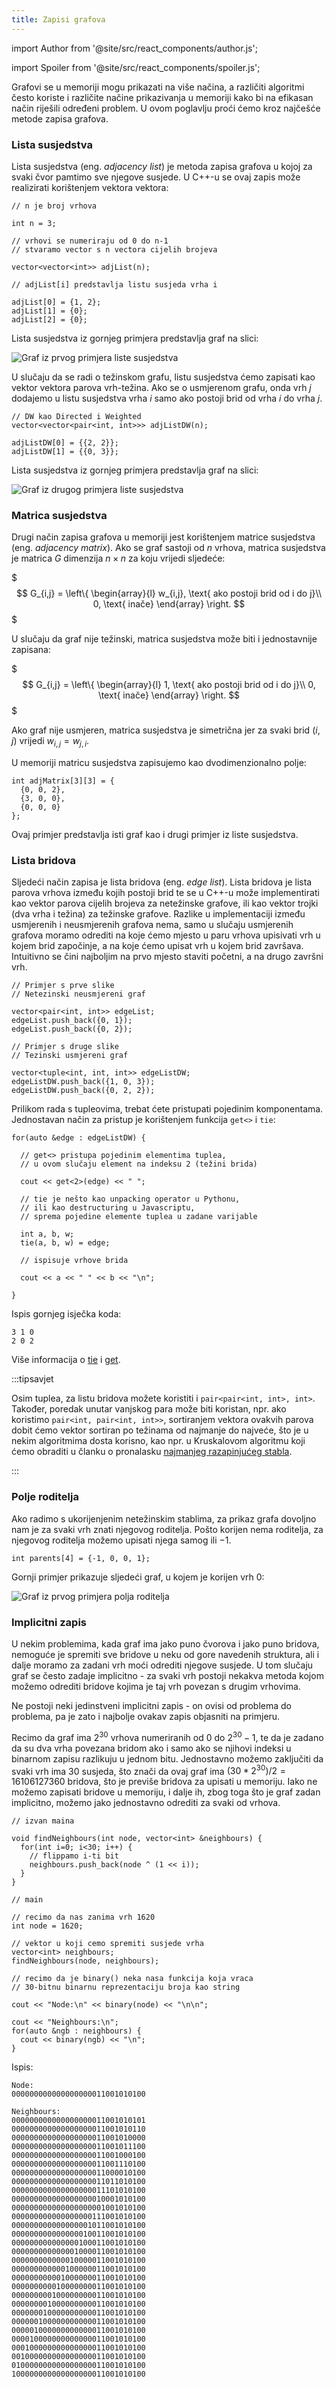 ```yaml
---
title: Zapisi grafova
---
```


import Author from '@site/src/react_components/author.js';

import Spoiler from '@site/src/react_components/spoiler.js';

<Author authorName='Ivan Vlahov' githubUsername='vlahovivan'/>

Grafovi se u memoriji mogu prikazati na više načina, a različiti algoritmi često koriste i različite načine prikazivanja u memoriji kako bi na efikasan način riješili određeni problem. U ovom poglavlju proći ćemo kroz najčešće metode zapisa grafova.

### Lista susjedstva

Lista susjedstva (eng. *adjacency list*) je metoda zapisa grafova u kojoj za svaki čvor pamtimo sve njegove susjede. U C++-u se ovaj zapis može realizirati korištenjem vektora vektora:

```
// n je broj vrhova

int n = 3;

// vrhovi se numeriraju od 0 do n-1
// stvaramo vector s n vectora cijelih brojeva

vector<vector<int>> adjList(n);

// adjList[i] predstavlja listu susjeda vrha i

adjList[0] = {1, 2};
adjList[1] = {0};
adjList[2] = {0};
```

Lista susjedstva iz gornjeg primjera predstavlja graf na slici:

![Graf iz prvog primjera liste susjedstva](/img/algoritmi-nad-grafovima-1/adjList1.png)

U slučaju da se radi o težinskom grafu, listu susjedstva ćemo zapisati kao vektor vektora parova vrh-težina. Ako se o usmjerenom grafu, onda vrh $j$ dodajemo u listu susjedstva vrha $i$ samo ako postoji brid od vrha $i$ do vrha $j$.

```
// DW kao Directed i Weighted
vector<vector<pair<int, int>>> adjListDW(n);

adjListDW[0] = {{2, 2}};
adjListDW[1] = {{0, 3}};
```

Lista susjedstva iz gornjeg primjera predstavlja graf na slici:

![Graf iz drugog primjera liste susjedstva](/img/algoritmi-nad-grafovima-1/adjList2.png)

### Matrica susjedstva

Drugi način zapisa grafova u memoriji jest korištenjem matrice susjedstva (eng. *adjacency matrix*). Ako se graf sastoji od $n$ vrhova, matrica susjedstva je matrica $G$ dimenzija $n \times n$ za koju vrijedi sljedeće:

$$$
G_{i,j} = \left\{ \begin{array}{l}
        w_{i,j}, \text{ ako postoji brid od i do j}\\
        0, \text{ inače}
        \end{array} \right. 
$$$

U slučaju da graf nije težinski, matrica susjedstva može biti i jednostavnije zapisana:

$$$
G_{i,j} = \left\{ \begin{array}{l}
        1, \text{ ako postoji brid od i do j}\\
        0, \text{ inače}
        \end{array} \right. 
$$$

Ako graf nije usmjeren, matrica susjedstva je simetrična jer za svaki brid $(i, j)$ vrijedi $w_{i,j} = w_{j, i}$.

U memoriji matricu susjedstva zapisujemo kao dvodimenzionalno polje:

```
int adjMatrix[3][3] = {
  {0, 0, 2},
  {3, 0, 0},
  {0, 0, 0}
};
```

Ovaj primjer predstavlja isti graf kao i drugi primjer iz liste susjedstva.

### Lista bridova

Sljedeći način zapisa je lista bridova (eng. *edge list*). Lista bridova je lista parova vrhova između kojih postoji brid te se u C++-u može implementirati kao vektor parova cijelih brojeva za netežinske grafove, ili kao vektor trojki (dva vrha i težina) za težinske grafove. Razlike u implementaciji između usmjerenih i neusmjerenih grafova nema, samo u slučaju usmjerenih grafova moramo odrediti na koje ćemo mjesto u paru vrhova upisivati vrh u kojem brid započinje, a na koje ćemo upisat vrh u kojem brid završava. Intuitivno se čini najboljim na prvo mjesto staviti početni, a na drugo završni vrh.

```
// Primjer s prve slike 
// Netezinski neusmjereni graf

vector<pair<int, int>> edgeList;
edgeList.push_back({0, 1});
edgeList.push_back({0, 2});

// Primjer s druge slike
// Tezinski usmjereni graf

vector<tuple<int, int, int>> edgeListDW;
edgeListDW.push_back({1, 0, 3});
edgeListDW.push_back({0, 2, 2});
```

Prilikom rada s tupleovima, trebat ćete pristupati pojedinim komponentama. Jednostavan način za pristup je korištenjem funkcija `get<>` i `tie`:

```
for(auto &edge : edgeListDW) {

  // get<> pristupa pojedinim elementima tuplea,
  // u ovom slučaju element na indeksu 2 (težini brida)

  cout << get<2>(edge) << " ";

  // tie je nešto kao unpacking operator u Pythonu,
  // ili kao destructuring u Javascriptu,
  // sprema pojedine elemente tuplea u zadane varijable

  int a, b, w;
  tie(a, b, w) = edge;

  // ispisuje vrhove brida

  cout << a << " " << b << "\n";

}
```

Ispis gornjeg isječka koda:

```text
3 1 0
2 0 2
```

Više informacija o [tie](https://www.cplusplus.com/reference/tuple/tie/) i [get](https://www.cplusplus.com/reference/tuple/get/).

:::tipsavjet

Osim tuplea, za listu bridova možete koristiti i `pair<pair<int, int>, int>`. Također, poredak unutar vanjskog para može biti koristan, npr. ako koristimo `pair<int, pair<int, int>>`, sortiranjem vektora ovakvih parova dobit ćemo vektor sortiran po težinama od najmanje do najveće, što je u nekim algoritmima dosta korisno, kao npr. u Kruskalovom algoritmu koji ćemo obraditi u članku o pronalasku [najmanjeg razapinjućeg stabla](mst.md). 

:::

### Polje roditelja

Ako radimo s ukorijenjenim netežinskim stablima, za prikaz grafa dovoljno nam je za svaki vrh znati njegovog roditelja. Pošto korijen nema roditelja, za njegovog roditelja možemo upisati njega samog ili $-1$.

```
int parents[4] = {-1, 0, 0, 1};
```

Gornji primjer prikazuje sljedeći graf, u kojem je korijen vrh $0$:

![Graf iz prvog primjera polja roditelja](/img/algoritmi-nad-grafovima-1/parents.png)

### Implicitni zapis

U nekim problemima, kada graf ima jako puno čvorova i jako puno bridova, nemoguće je spremiti sve bridove u neku od gore navedenih struktura, ali i dalje moramo za zadani vrh moći odrediti njegove susjede. U tom slučaju graf se često zadaje implicitno - za svaki vrh postoji nekakva metoda kojom možemo odrediti bridove kojima je taj vrh povezan s drugim vrhovima.

Ne postoji neki jedinstveni implicitni zapis - on ovisi od problema do problema, pa je zato i najbolje ovakav zapis objasniti na primjeru.

Recimo da graf ima $2^{30}$ vrhova numeriranih od $0$ do $2^{30} - 1$, te da je zadano da su dva vrha povezana bridom ako i samo ako se njihovi indeksi u binarnom zapisu razlikuju u jednom bitu. Jednostavno možemo zaključiti da svaki vrh ima 30 susjeda, što znači da ovaj graf ima $(30 * 2^{30}) / 2 = 16106127360$ bridova, što je previše bridova za upisati u memoriju. Iako ne možemo zapisati bridove u memoriju, i dalje ih, zbog toga što je graf zadan implicitno, možemo jako jednostavno odrediti za svaki od vrhova.

```
// izvan maina

void findNeighbours(int node, vector<int> &neighbours) {
  for(int i=0; i<30; i++) {
    // flippamo i-ti bit
    neighbours.push_back(node ^ (1 << i));
  }
}

// main

// recimo da nas zanima vrh 1620
int node = 1620;

// vektor u koji cemo spremiti susjede vrha 
vector<int> neighbours;
findNeighbours(node, neighbours);

// recimo da je binary() neka nasa funkcija koja vraca
// 30-bitnu binarnu reprezentaciju broja kao string

cout << "Node:\n" << binary(node) << "\n\n";

cout << "Neighbours:\n";
for(auto &ngb : neighbours) {
  cout << binary(ngb) << "\n";
}

```

Ispis:

```
Node:
000000000000000000011001010100

Neighbours:
000000000000000000011001010101
000000000000000000011001010110
000000000000000000011001010000
000000000000000000011001011100
000000000000000000011001000100
000000000000000000011001110100
000000000000000000011000010100
000000000000000000011011010100
000000000000000000011101010100
000000000000000000010001010100
000000000000000000001001010100
000000000000000000111001010100
000000000000000001011001010100
000000000000000010011001010100
000000000000000100011001010100
000000000000001000011001010100
000000000000010000011001010100
000000000000100000011001010100
000000000001000000011001010100
000000000010000000011001010100
000000000100000000011001010100
000000001000000000011001010100
000000010000000000011001010100
000000100000000000011001010100
000001000000000000011001010100
000010000000000000011001010100
000100000000000000011001010100
001000000000000000011001010100
010000000000000000011001010100
100000000000000000011001010100
```